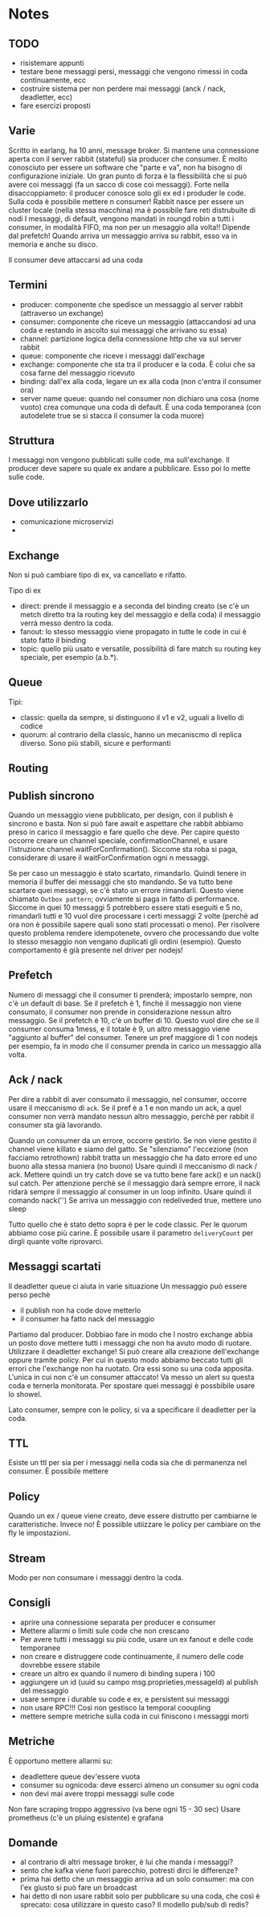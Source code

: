 # Notes

## TODO

- risistemare appunti
- testare bene messaggi persi, messaggi che vengono rimessi in coda continuamente, ecc
- costruire sistema per non perdere mai messaggi (anck / nack, deadletter, ecc)
- fare esercizi proposti

## Varie

Scritto in earlang, ha 10 anni, message broker.
Si mantene una connessione aperta con il server rabbit (stateful) sia producer che consumer.
È molto conosciuto per essere un software che "parte e va", non ha bisogno di configurazione iniziale.
Un gran punto di forza è la flessibilità che si può avere coi messaggi (fa un sacco di cose coi messaggi).
Forte nella disaccoppiameto: il producer conosce solo gli ex ed i produder le code.
Sulla coda è possibile mettere n consumer!
Rabbit nasce per essere un cluster locale (nella stessa macchina) ma è possibile fare reti distrubuite di nodi
I messaggi, di default, vengono mandati in roungd robin a tutti i consumer, in modalità FIFO, ma non per un mesaggio alla volta!! Dipende dal prefetch!
Quando arriva un messaggio arriva su rabbit, esso va in memoria e anche su disco.

Il consumer deve attaccarsi ad una coda

## Termini

- producer: componente che spedisce un messaggio al server rabbit (attraverso un exchange)
- consumer: componente che riceve un messaggio (attaccandosi ad una coda e restando in ascolto sui messaggi che arrivano su essa)
- channel: partizione logica della connessione http che va sul server rabbit
- queue: componente che riceve i messaggi dall'exchage
- exchange: componente che sta tra il producer e la coda. È colui che sa cosa farne del messaggio ricevuto
- binding: dall'ex alla coda, legare un ex alla coda (non c'entra il consumer ora)
- server name queue: quando nel consumer non dichiaro una cosa (nome vuoto) crea comunque una coda di default. È una coda temporanea (con autodelete true se si stacca il consumer la coda muore)

## Struttura

I messaggi non vengono pubblicati sulle code, ma sull'exchange.
Il producer deve sapere su quale ex andare a pubblicare. Esso poi lo mette sulle code.

## Dove utilizzarlo

- comunicazione microservizi
-

## Exchange

Non si può cambiare tipo di ex, va cancellato e rifatto.

Tipo di ex

- direct: prende il messaggio e a seconda del binding creato (se c'è un metch diretto tra la routing key del messaggio e della coda) il messaggio verrà messo dentro la coda.
- fanout: lo stesso messaggio viene propagato in tutte le code in cui è stato fatto il binding
- topic: quello più usato e versatile, possibilità di fare match su routing key speciale, per esempio (a.b.\*).

## Queue

Tipi:

- classic: quella da sempre, si distinguono il v1 e v2, uguali a livello di codice
- quorum: al contrario della classic, hanno un mecaniscmo di replica diverso. Sono più stabili, sicure e performanti

## Routing

## Publish sincrono

Quando un messaggio viene pubblicato, per design, con il publish è sincrono e basta. Non si può fare await e aspettare che rabbit abbiamo preso in carico il messaggio e fare quello che deve.
Per capire questo occorre creare un channel speciale, confirmationChannel, e usare l'istruzione channel.waitForConfirmation().
Siccome sta roba si paga, considerare di usare il waitForConfirmation ogni n messaggi.

Se per caso un messaggio è stato scartato, rimandarlo.
Quindi tenere in memoria il buffer dei messaggi che sto mandando. Se va tutto bene scartare quei messaggi, se c'è stato un errore rimandarli.
Questo viene chiamato `Outbox pattern`; ovviamente si paga in fatto di performance.
Siccome in quei 10 messaggi 5 potrebbero essere stati eseguiti e 5 no, rimandarli tutti e 10 vuol dire processare i certi messaggi 2 volte (perchè ad ora non è possibile sapere quali sono stati processati o meno).
Per risolvere questo problema rendere idempotenete, ovvero che processando due volte lo stesso mesaggio non vengano duplicati gli ordini (esempio).
Questo comportamento è già presente nel driver per nodejs!

## Prefetch

Numero di messaggi che il consumer ti prenderà; impostarlo sempre, non c'è un default di base.
Se il prefetch è 1, finchè il messaggio non viene consumato, il consumer non prende in considerazione nessun altro messaggio.
Se il prefetch è 10, c'è un buffer di 10. Questo vuol dire che se il consumer consuma 1mess, e il totale è 9, un altro messaggio viene "aggiunto al buffer" del consumer.
Tenere un pref maggiore di 1 con nodejs per esempio, fa in modo che il consumer prenda in carico un messaggio alla volta.

## Ack / nack

Per dire a rabbit di aver consumato il messaggio, nel consumer, occorre usare il meccanismo di `ack`.
Se il pref è a 1 e non mando un ack, a quel consumer non verrà mandato nessun altro messaggio, perchè per rabbit il consumer sta già lavorando.

Quando un consumer da un errore, occorre gestirlo.
Se non viene gestito il channel viene killato e siamo del gatto.
Se "silenziamo" l'eccezione (non facciamo retrothown) rabbit tratta un messaggio che ha dato errore ed uno buono alla stessa maniera (no buono)
Usare quindi il meccanismo di nack / ack.
Mettere quindi un try catch dove se va tutto bene fare ack() e un nack() sul catch.
Per attenzione perchè se il messaggio darà sempre errore, il nack ridarà sempre il messaggio al consumer in un loop infinito.
Usare quindi il comando nack('')
Se arriva un messaggio con redeliveded true, mettere uno sleep

Tutto quello che è stato detto sopra è per le code classic.
Per le quorum abbiamo cose più carine. È possibile usare il parametro `deliveryCount` per dirgli quante volte riprovarci.

## Messaggi scartati

Il deadletter queue ci aiuta in varie situazione
Un messaggio può essere perso pechè

- il publish non ha code dove metterlo
- il consumer ha fatto nack del messaggio

Partiamo dal producer.
Dobbiao fare in modo che l nostro exchange abbia un posto dove mettere tutti i messaggi che non ha avuto modo di ruotare.
Utilizzare il deadletter exchange! Si può creare alla creazione dell'exchange oppure tramite policy.
Per cui in questo modo abbiamo beccato tutti gli errori che l'exchange non ha ruotato.
Ora essi sono su una coda apposita. L'unica in cui non c'è un consumer attaccato!
Va messo un alert su questa coda e ternerla monitorata.
Per spostare quei messaggi è possbibile usare lo showel.

Lato consumer, sempre con le policy, si va a specificare il deadletter per la coda.

## TTL

Esiste un ttl per sia per i messaggi nella coda sia che di permanenza nel consumer.
È possibile mettere

## Policy

Quando un ex / queue viene creato, deve essere distrutto per cambiarne le caratteristiche.
Invece no! È possiible utiizzare le policy per cambiare on the fly le impostazioni.

## Stream

Modo per non consumare i messaggi dentro la coda.

## Consigli

- aprire una connessione separata per producer e consumer
- Mettere allarmi o limiti sule code che non crescano
- Per avere tutti i messaggi su più code, usare un ex fanout e delle code temporanee
- non creare e distruggere code continuamente, il numero delle code dovrebbe essere stabile
- creare un altro ex quando il numero di binding supera i 100
- aggiungere un id (uuid su campo msg.proprieties,messageId) al publish del messaggio
- usare sempre i durable su code e ex, e persistent sui messaggi
- non usare RPC!!! Così non gestisco la temporal cooupling
- mettere sempre metriche sulla coda in cui finiscono i messaggi morti

## Metriche

È opportuno mettere allarmi su:

- deadlettere queue dev'essere vuota
- consumer su ognicoda: deve esserci almeno un consumer su ogni coda
- non devi mai avere troppi messaggi sulle code

Non fare scraping troppo aggressivo (va bene ogni 15 - 30 sec)
Usare prometheus (c'è un pluing esistente) e grafana

## Domande

- al contrario di altri message broker, è lui che manda i messaggi?
- sento che kafka viene fuori parecchio, potresti dirci le differenze?
- prima hai detto che un messaggio arriva ad un solo consumer: ma con l'ex giusto si può fare un broadcast
- hai detto di non usare rabbit solo per pubblicare su una coda, che così è sprecato: cosa utilizzare in questo caso? Il modello pub/sub di redis?
